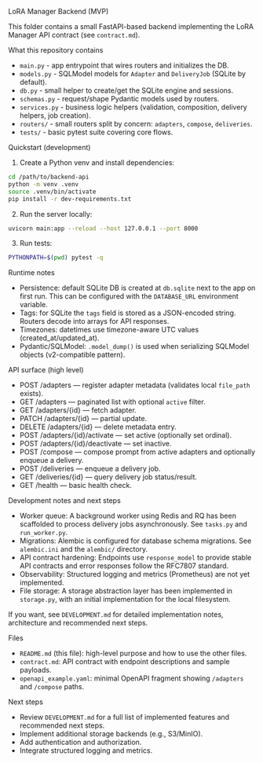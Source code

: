 
LoRA Manager Backend (MVP)

This folder contains a small FastAPI-based backend implementing the LoRA Manager API contract (see `contract.md`).

What this repository contains
- `main.py` - app entrypoint that wires routers and initializes the DB.
- `models.py` - SQLModel models for `Adapter` and `DeliveryJob` (SQLite by default).
- `db.py` - small helper to create/get the SQLite engine and sessions.
- `schemas.py` - request/shape Pydantic models used by routers.
- `services.py` - business logic helpers (validation, composition, delivery helpers, job creation).
- `routers/` - small routers split by concern: `adapters`, `compose`, `deliveries`.
- `tests/` - basic pytest suite covering core flows.

Quickstart (development)

1. Create a Python venv and install dependencies:

```bash
cd /path/to/backend-api
python -m venv .venv
source .venv/bin/activate
pip install -r dev-requirements.txt
```

2. Run the server locally:

```bash
uvicorn main:app --reload --host 127.0.0.1 --port 8000
```

3. Run tests:

```bash
PYTHONPATH=$(pwd) pytest -q
```

Runtime notes
- Persistence: default SQLite DB is created at `db.sqlite` next to the app on first run. This can be configured with the `DATABASE_URL` environment variable.
- Tags: for SQLite the `tags` field is stored as a JSON-encoded string. Routers decode into arrays for API responses.
- Timezones: datetimes use timezone-aware UTC values (created_at/updated_at).
- Pydantic/SQLModel: `.model_dump()` is used when serializing SQLModel objects (v2-compatible pattern).

API surface (high level)
- POST /adapters — register adapter metadata (validates local `file_path` exists).
- GET /adapters — paginated list with optional `active` filter.
- GET /adapters/{id} — fetch adapter.
- PATCH /adapters/{id} — partial update.
- DELETE /adapters/{id} — delete metadata entry.
- POST /adapters/{id}/activate — set active (optionally set ordinal).
- POST /adapters/{id}/deactivate — set inactive.
- POST /compose — compose prompt from active adapters and optionally enqueue a delivery.
- POST /deliveries — enqueue a delivery job.
- GET /deliveries/{id} — query delivery job status/result.
- GET /health — basic health check.

Development notes and next steps
- Worker queue: A background worker using Redis and RQ has been scaffolded to process delivery jobs asynchronously. See `tasks.py` and `run_worker.py`.
- Migrations: Alembic is configured for database schema migrations. See `alembic.ini` and the `alembic/` directory.
- API contract hardening: Endpoints use `response_model` to provide stable API contracts and error responses follow the RFC7807 standard.
- Observability: Structured logging and metrics (Prometheus) are not yet implemented.
- File storage: A storage abstraction layer has been implemented in `storage.py`, with an initial implementation for the local filesystem.

If you want, see `DEVELOPMENT.md` for detailed implementation notes, architecture and recommended next steps.

Files

- `README.md` (this file): high-level purpose and how to use the other files.
- `contract.md`: API contract with endpoint descriptions and sample payloads.
- `openapi_example.yaml`: minimal OpenAPI fragment showing `/adapters` and `/compose` paths.

Next steps

- Review `DEVELOPMENT.md` for a full list of implemented features and recommended next steps.
- Implement additional storage backends (e.g., S3/MinIO).
- Add authentication and authorization.
- Integrate structured logging and metrics.
